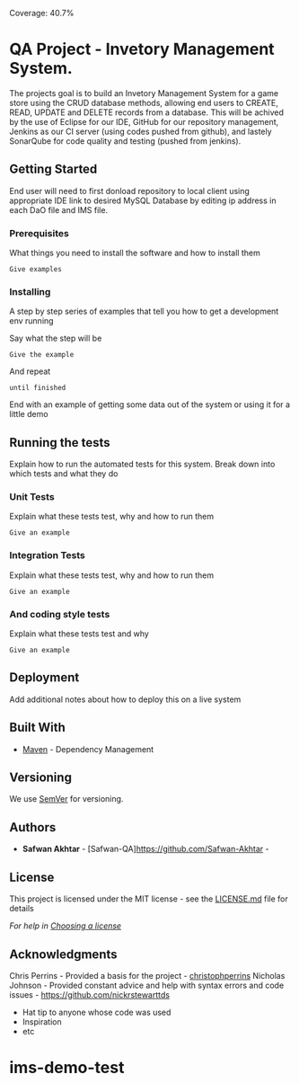 Coverage: 40.7%
# QA Project - Invetory Management System.

The projects goal is to build an Invetory Management System for a game store using the CRUD database methods, allowing end users to CREATE, READ, UPDATE and DELETE records from a database.
This will be achived by the use of Eclipse for our IDE, GitHub for our repository management, Jenkins as our CI server (using codes pushed from github), and lastely SonarQube for code quality and testing (pushed from jenkins).

## Getting Started

End user will need to first donload repository to local client
using appropriate IDE link to desired MySQL Database by editing ip address in each DaO file and IMS file.

### Prerequisites

What things you need to install the software and how to install them

```
Give examples
```

### Installing

A step by step series of examples that tell you how to get a development env running

Say what the step will be

```
Give the example
```

And repeat

```
until finished
```

End with an example of getting some data out of the system or using it for a little demo

## Running the tests

Explain how to run the automated tests for this system. Break down into which tests and what they do

### Unit Tests 

Explain what these tests test, why and how to run them

```
Give an example
```

### Integration Tests 
Explain what these tests test, why and how to run them

```
Give an example
```

### And coding style tests

Explain what these tests test and why

```
Give an example
```

## Deployment

Add additional notes about how to deploy this on a live system

## Built With

* [Maven](https://maven.apache.org/) - Dependency Management

## Versioning

We use [SemVer](http://semver.org/) for versioning.

## Authors

* **Safwan Akhtar** - [Safwan-QA]https://github.com/Safwan-Akhtar - 

## License

This project is licensed under the MIT license - see the [LICENSE.md](LICENSE.md) file for details 

*For help in [Choosing a license](https://choosealicense.com/)*

## Acknowledgments

Chris Perrins - Provided a basis for the project - [christophperrins](https://github.com/christophperrins)
Nicholas Johnson - Provided constant advice and help with syntax errors and code issues - https://github.com/nickrstewarttds
* Hat tip to anyone whose code was used
* Inspiration
* etc
# ims-demo-test
